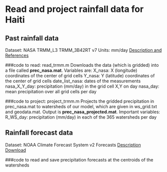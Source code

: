 # Read and project rainfall data for Haiti

## Past rainfall data
Dataset: NASA TRMM_L3 TRMM_3B42RT v7
Units: mm/day
[Description and References](http://iridl.ldeo.columbia.edu/SOURCES/.NASA/.GES-DAAC/.TRMM_L3/.TRMM_3B42RT/.v7/.daily/.precipitation/X/%2874.625W%29%2868.125W%29RANGEEDGES/Y/%2817.375N%29%2820.125N%29RANGEEDGES/)

###code to read: read_trmm.m
Downloads the data (which is gridded) into a file called **prec_nasa.mat**.
Variables are:
X_nasa: X (longitude) coordinates of the center of grid cells
Y_nasa: Y (latitude) coordinates of the center of grid cells
date_list_nasa: dates of the measurements
nasa_X_Y_day: precipitation (mm/day) in the grid cell X,Y on day 
nasa_day: mean precipitation over all grid cells per day

###code to project: project_trmm.m
Projects the gridded precipitation in prec_nasa.mat to watersheds of our model, which are given in ws_grid.txt and geodata.mat. Output is **prec_nasa_projected.mat**.
Important variables:
R_WS_day: precipitation (mm/day) in each of the 365 watersheds per day

## Rainfall forecast data
Dataset: NOAA Climate Forecast System v2 Forecasts
[Description](https://www.ncdc.noaa.gov/data-access/model-data/model-datasets/climate-forecast-system-version2-cfsv2)
[Download](http://nomads.ncdc.noaa.gov/thredds/dodsC/modeldata/cfsv2_forecast_6-hourly_9mon_flxf/)

###code to read and save precipitation forecasts at the centroids of the watersheds

